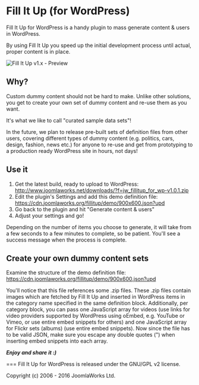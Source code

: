 # Fill It Up (for WordPress)
Fill It Up for WordPress is a handy plugin to mass generate content &amp; users in WordPress.

By using Fill It Up you speed up the initial development process until actual, proper content is in place.

![Fill It Up v1.x - Preview](https://cdn.joomlaworks.org/fillitup/assets/fill-it-up_v1.x_preview.png)


## Why?
Custom dummy content should not be hard to make. Unlike other solutions, you get to create your own set of dummy content and re-use them as you want.

It's what we like to call "curated sample data sets"!

In the future, we plan to release pre-built sets of definition files from other users, covering different types of dummy content (e.g. politics, cars, design, fashion, news etc.) for anyone to re-use and get from prototyping to a production ready WordPress site in hours, not days!


## Use it
1. Get the latest build, ready to upload to WordPress: http://www.joomlaworks.net/downloads/?f=jw_fillitup_for_wp-v1.0.1.zip
2. Edit the plugin's Settings and add this demo definition file: https://cdn.joomlaworks.org/fillitup/demo/900x600.json?upd
3. Go back to the plugin and hit "Generate content & users"
4. Adjust your settings and go!

Depending on the number of items you choose to generate, it will take from a few seconds to a few minutes to complete, so be patient. You'll see a success message when the process is complete.


## Create your own dummy content sets
Examine the structure of the demo definition file: https://cdn.joomlaworks.org/fillitup/demo/900x600.json?upd

You'll notice that this file references some .zip files. These .zip files contain images which are fetched by Fill It Up and inserted in WordPress items in the category name specified in the same definition block. Additionally, per category block, you can pass one JavaScript array for videos (use links for video providers supported by WordPress using oEmbed, e.g. YouTube or Vimeo, or use entire embed snippets for others) and one JavaScript array for Flickr sets (albums) (use entire embed snippets). Now since the file has to be valid JSON, make sure you escape any double quotes (\") when inserting embed snippets into each array.


***Enjoy and share it :)***

===
Fill It Up for WordPress is released under the GNU/GPL v2 license.

Copyright (c) 2006 - 2016 JoomlaWorks Ltd.
